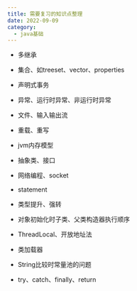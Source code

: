 ```yaml
---
title: 需要复习的知识点整理
date: 2022-09-09
category:
  - java基础
---
```


* 多继承

* 集合、如treeset、vector、properties

* 声明式事务

* 异常、运行时异常、非运行时异常

* 文件、输入输出流

* 重载、重写

* jvm内存模型

* 抽象类、接口

* 网络编程、socket

* statement

* 类型提升、强转

* 对象初始化时子类、父类构造器执行顺序

* ThreadLocal、开放地址法

* 类加载器

* String比较时常量池的问题

* try、catch、finally、return

  


